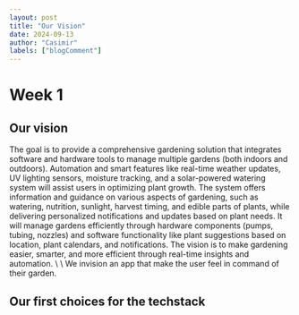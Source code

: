 ```yaml
---
layout: post
title: "Our Vision"
date: 2024-09-13
author: "Casimir"
labels: ["blogComment"]
---
```

# Week 1
## Our vision
The goal is to provide a comprehensive gardening solution that integrates software and hardware tools to manage multiple gardens (both indoors and outdoors).
Automation and smart features like real-time weather updates, UV lighting sensors, moisture tracking, and a solar-powered watering system will assist users in optimizing plant growth.
The system offers information and guidance on various aspects of gardening, such as watering, nutrition, sunlight, harvest timing, and edible parts of plants, while delivering personalized notifications and updates based on plant needs.
It will manage gardens efficiently through hardware components (pumps, tubing, nozzles) and software functionality like plant suggestions based on location, plant calendars, and notifications.
The vision is to make gardening easier, smarter, and more efficient through real-time insights and automation. \ \ 
We invision an app that make the user feel in command of their garden. 
## Our first choices for the techstack
